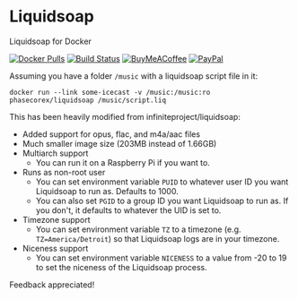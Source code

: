 # Liquidsoap
Liquidsoap for Docker

[![Docker Pulls](https://img.shields.io/docker/pulls/phasecorex/liquidsoap)](https://hub.docker.com/r/phasecorex/liquidsoap)
[![Build Status](https://github.com/PhasecoreX/docker-liquidsoap/workflows/build/badge.svg)](https://github.com/PhasecoreX/docker-liquidsoap/actions?query=workflow%3Abuild)
[![BuyMeACoffee](https://img.shields.io/badge/buy%20me%20a%20coffee-donate-orange)](https://buymeacoff.ee/phasecorex)
[![PayPal](https://img.shields.io/badge/paypal-donate-blue)](https://paypal.me/pcx)

Assuming you have a folder `/music` with a liquidsoap script file in it:
```
docker run --link some-icecast -v /music:/music:ro phasecorex/liquidsoap /music/script.liq
```
This has been heavily modified from infiniteproject/liquidsoap:
- Added support for opus, flac, and m4a/aac files
- Much smaller image size (203MB instead of 1.66GB)
- Multiarch support
    - You can run it on a Raspberry Pi if you want to.
- Runs as non-root user
	- You can set environment variable `PUID` to whatever user ID you want Liquidsoap to run as. Defaults to 1000.
	- You can also set `PGID` to a group ID you want Liquidsoap to run as. If you don't, it defaults to whatever the UID is set to.
- Timezone support
	- You can set environment variable `TZ` to a timezone (e.g. `TZ=America/Detroit`) so that Liquidsoap logs are in your timezone.
- Niceness support
    - You can set environment variable `NICENESS` to a value from -20 to 19 to set the niceness of the Liquidsoap process.

Feedback appreciated!

